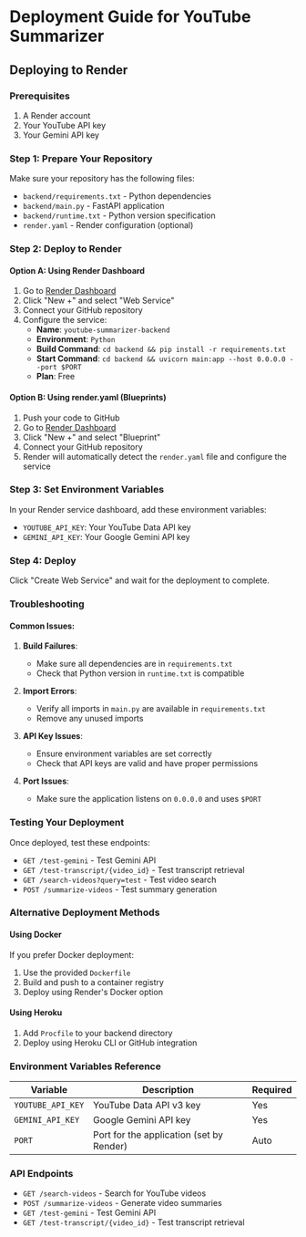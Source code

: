 # Deployment Guide for YouTube Summarizer

## Deploying to Render

### Prerequisites
1. A Render account
2. Your YouTube API key
3. Your Gemini API key

### Step 1: Prepare Your Repository
Make sure your repository has the following files:
- `backend/requirements.txt` - Python dependencies
- `backend/main.py` - FastAPI application
- `backend/runtime.txt` - Python version specification
- `render.yaml` - Render configuration (optional)

### Step 2: Deploy to Render

#### Option A: Using Render Dashboard
1. Go to [Render Dashboard](https://dashboard.render.com)
2. Click "New +" and select "Web Service"
3. Connect your GitHub repository
4. Configure the service:
   - **Name**: `youtube-summarizer-backend`
   - **Environment**: `Python`
   - **Build Command**: `cd backend && pip install -r requirements.txt`
   - **Start Command**: `cd backend && uvicorn main:app --host 0.0.0.0 --port $PORT`
   - **Plan**: Free

#### Option B: Using render.yaml (Blueprints)
1. Push your code to GitHub
2. Go to [Render Dashboard](https://dashboard.render.com)
3. Click "New +" and select "Blueprint"
4. Connect your GitHub repository
5. Render will automatically detect the `render.yaml` file and configure the service

### Step 3: Set Environment Variables
In your Render service dashboard, add these environment variables:
- `YOUTUBE_API_KEY`: Your YouTube Data API key
- `GEMINI_API_KEY`: Your Google Gemini API key

### Step 4: Deploy
Click "Create Web Service" and wait for the deployment to complete.

### Troubleshooting

#### Common Issues:

1. **Build Failures**: 
   - Make sure all dependencies are in `requirements.txt`
   - Check that Python version in `runtime.txt` is compatible

2. **Import Errors**:
   - Verify all imports in `main.py` are available in `requirements.txt`
   - Remove any unused imports

3. **API Key Issues**:
   - Ensure environment variables are set correctly
   - Check that API keys are valid and have proper permissions

4. **Port Issues**:
   - Make sure the application listens on `0.0.0.0` and uses `$PORT`

### Testing Your Deployment

Once deployed, test these endpoints:
- `GET /test-gemini` - Test Gemini API
- `GET /test-transcript/{video_id}` - Test transcript retrieval
- `GET /search-videos?query=test` - Test video search
- `POST /summarize-videos` - Test summary generation

### Alternative Deployment Methods

#### Using Docker
If you prefer Docker deployment:
1. Use the provided `Dockerfile`
2. Build and push to a container registry
3. Deploy using Render's Docker option

#### Using Heroku
1. Add `Procfile` to your backend directory
2. Deploy using Heroku CLI or GitHub integration

### Environment Variables Reference

| Variable | Description | Required |
|----------|-------------|----------|
| `YOUTUBE_API_KEY` | YouTube Data API v3 key | Yes |
| `GEMINI_API_KEY` | Google Gemini API key | Yes |
| `PORT` | Port for the application (set by Render) | Auto |

### API Endpoints

- `GET /search-videos` - Search for YouTube videos
- `POST /summarize-videos` - Generate video summaries
- `GET /test-gemini` - Test Gemini API
- `GET /test-transcript/{video_id}` - Test transcript retrieval 